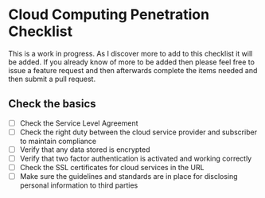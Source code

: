 # Cloud Computing Penetration Checklist

This is a work in progress. As I discover more to add to this checklist it will be added. If you already know of more to be added then please feel free to issue a feature request and then afterwards complete the items needed and then submit a pull request.

## Check the basics
* [ ] Check the Service Level Agreement 
* [ ] Check the right duty between the cloud service provider and subscriber to maintain compliance
* [ ] Verify that any data stored is encrypted
* [ ] Verify that two factor authentication is activated and working correctly
* [ ] Check the SSL certificates for cloud services in the URL
* [ ] Make sure the guidelines and standards are in place for disclosing personal information to third parties